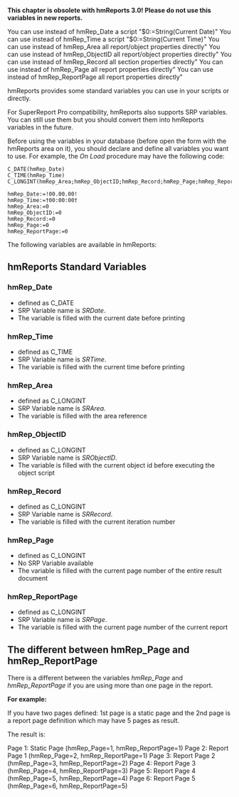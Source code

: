 **This chapter is obsolete with hmReports 3.0! Please do not use this variables in new reports.**

You can use instead of hmRep_Date a script "$0:=String(Current Date)"
You can use instead of hmRep_Time a script "$0:=String(Current Time)"
You can use instead of hmRep_Area all report/object properties directly"
You can use instead of hmRep_ObjectID all report/object properties directly"
You can use instead of hmRep_Record all section properties directly"
You can use instead of hmRep_Page all report properties directly"
You can use instead of hmRep_ReportPage all report properties directly"

hmReports provides some standard variables you can use in your scripts or directly.

For SuperReport Pro compatibility, hmReports also supports SRP variables. You can still use them but you should convert them into hmReports variables in the future.

Before using the variables in your database (before open the form with the hmReports area on it), you should declare and define all variables you want to use. For example, the *On Load* procedure may have the following code:

```4d
C_DATE(hmRep_Date)
C_TIME(hmRep_Time)
C_LONGINT(hmRep_Area;hmRep_ObjectID;hmRep_Record;hmRep_Page;hmRep_ReportPage)

hmRep_Date:=!00.00.00!
hmRep_Time:=†00:00:00†
hmRep_Area:=0
hmRep_ObjectID:=0
hmRep_Record:=0
hmRep_Page:=0
hmRep_ReportPage:=0
```

The following variables are available in hmReports:

## hmReports Standard Variables

### hmRep_Date

- defined as C_DATE
- SRP Variable name is *SRDate*.
- The variable is filled with the current date before printing

### hmRep_Time

- defined as C_TIME
- SRP Variable name is *SRTime*.
- The variable is filled with the current time before printing

### hmRep_Area

- defined as C_LONGINT
- SRP Variable name is *SRArea*.
- The variable is filled with the area reference

### hmRep_ObjectID

- defined as C_LONGINT
- SRP Variable name is *SRObjectID*.
- The variable is filled with the current object id before executing the object script

### hmRep_Record

- defined as C_LONGINT
- SRP Variable name is *SRRecord*.
- The variable is filled with the current iteration number

### hmRep_Page

- defined as C_LONGINT
- No SRP Variable available
- The variable is filled with the current page number of the entire result document

### hmRep_ReportPage

- defined as C_LONGINT
- SRP Variable name is *SRPage*.
- The variable is filled with the current page number of the current report

## The different between hmRep_Page and hmRep_ReportPage

There is a different between the variables *hmRep_Page* and *hmRep_ReportPage* if you are using more than one page in the report.

**For example:**

If you have two pages defined: 1st page is a static page and the 2nd page is a report page definition which may have 5 pages as result.

The result is:

Page 1: Static Page (hmRep_Page=1, hmRep_ReportPage=1)
Page 2: Report Page 1 (hmRep_Page=2, hmRep_ReportPage=1)
Page 3: Report Page 2 (hmRep_Page=3, hmRep_ReportPage=2)
Page 4: Report Page 3 (hmRep_Page=4, hmRep_ReportPage=3)
Page 5: Report Page 4 (hmRep_Page=5, hmRep_ReportPage=4)
Page 6: Report Page 5 (hmRep_Page=6, hmRep_ReportPage=5)
